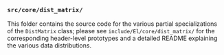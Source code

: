 ### `src/core/dist_matrix/`

This folder contains the source code for the various partial specializations of
the `DistMatrix` class; please see `include/El/core/dist_matrix/` for the
corresponding header-level prototypes and a detailed README explaining the 
various data distributions.
